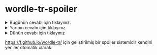 # wordle-tr-spoiler

<details>
  <summary>Bugünün cevabı için tıklayınız.</summary>
  <br>
    <b> türlü </b>
</details>

<details>
  <summary>Yarının cevabı için tıklayınız</summary>
  <br>
   <b> torun </b>
</details>

<details>
  <summary>Dünün cevabı için tıklayınız </summary>
  <br>
  <b> galop </b>
</details>

https://f.github.io/wordle-tr/ için geliştirilmiş bir spoiler sistemidir kendini yeniler otomatik olarak.

